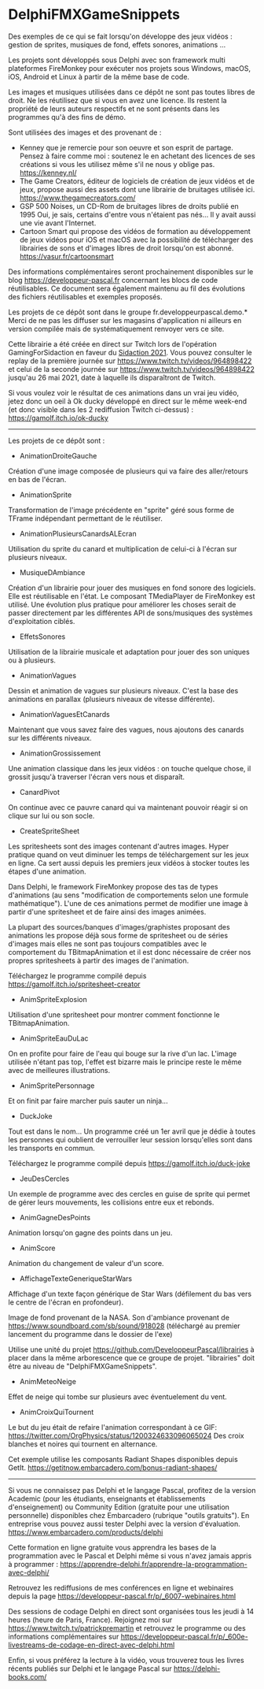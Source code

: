 # DelphiFMXGameSnippets

Des exemples de ce qui se fait lorsqu'on développe des jeux vidéos : gestion de sprites, musiques de fond, effets sonores, animations ...

Les projets sont développés sous Delphi avec son framework multi plateformes FireMonkey pour exécuter nos projets sous Windows, macOS, iOS, Android et Linux à partir de la même base de code.

Les images et musiques utilisées dans ce dépôt ne sont pas toutes libres de droit. Ne les réutilisez que si vous en avez une licence. Ils restent la propriété de leurs auteurs respectifs et ne sont présents dans les programmes qu'à des fins de démo.

Sont utilisées des images et des provenant de :
- Kenney que je remercie pour son oeuvre et son esprit de partage. Pensez à faire comme moi : soutenez le en achetant des licences de ses créations si vous les utilisez même s'il ne nous y oblige pas. https://kenney.nl/
- The Game Creators, éditeur de logiciels de création de jeux vidéos et de jeux, propose aussi des assets dont une librairie de bruitages utilisée ici. https://www.thegamecreators.com/
- GSP 500 Noises, un CD-Rom de bruitages libres de droits publié en 1995
Oui, je sais, certains d'entre vous n'étaient pas nés... Il y avait aussi une vie avant l'Internet.
- Cartoon Smart qui propose des vidéos de formation au développement de jeux vidéos pour iOS et macOS avec la possibilité de télécharger des librairies de sons et d'images libres de droit lorsqu'on est abonné. https://vasur.fr/cartoonsmart

Des informations complémentaires seront prochainement disponibles sur le blog https://developpeur-pascal.fr concernant les blocs de code réutilisables. Ce document sera également maintenu au fil des évolutions des fichiers réutilisables et exemples proposés.

Les projets de ce dépôt sont dans le groupe fr.developpeurpascal.demo.*
Merci de ne pas les diffuser sur les magasins d'application ni ailleurs en version compilée mais de systématiquement renvoyer vers ce site.

Cette librairie a été créée en direct sur Twitch lors de l'opération GamingForSidaction en faveur du [Sidaction 2021](https://sidaction.org). Vous pouvez consulter le replay de la première journée sur https://www.twitch.tv/videos/964898422 et celui de la seconde journée sur https://www.twitch.tv/videos/964898422 jusqu'au 26 mai 2021, date à laquelle ils disparaîtront de Twitch.

Si vous voulez voir le résultat de ces animations dans un vrai jeu vidéo, jetez donc un oeil à Ok ducky développé en direct sur le même week-end (et donc visible dans les 2 rediffusion Twitch ci-dessus) :
https://gamolf.itch.io/ok-ducky

-----

Les projets de ce dépôt sont :

* AnimationDroiteGauche

Création d'une image composée de plusieurs qui va faire des aller/retours en bas de l'écran.

* AnimationSprite

Transformation de l'image précédente en "sprite" géré sous forme de TFrame indépendant permettant de le réutiliser.

* AnimationPlusieursCanardsALEcran

Utilisation du sprite du canard et multiplication de celui-ci à l'écran sur plusieurs niveaux.

* MusiqueDAmbiance

Création d'un librairie pour jouer des musiques en fond sonore des logiciels. Elle est réutilisable en l'état.
Le composant TMediaPlayer de FireMonkey est utilisé. Une évolution plus pratique pour améliorer les choses serait de passer directement par les différentes API de sons/musiques des systèmes d'exploitation ciblés.

* EffetsSonores

Utilisation de la librairie musicale et adaptation pour jouer des son uniques ou à plusieurs.

* AnimationVagues

Dessin et animation de vagues sur plusieurs niveaux. C'est la base des animations en parallax (plusieurs niveaux de vitesse différente).

* AnimationVaguesEtCanards

Maintenant que vous savez faire des vagues, nous ajoutons des canards sur les différents niveaux.

* AnimationGrossissement

Une animation classique dans les jeux vidéos : on touche quelque chose, il grossit jusqu'à traverser l'écran vers nous et disparaît.

* CanardPivot

On continue avec ce pauvre canard qui va maintenant pouvoir réagir si on clique sur lui ou son socle.

* CreateSpriteSheet

Les spritesheets sont des images contenant d'autres images. Hyper pratique quand on veut diminuer les temps de téléchargement sur les jeux en ligne. Ca sert aussi depuis les premiers jeux vidéos à stocker toutes les étapes d'une animation.

Dans Delphi, le framework FireMonkey propose des tas de types d'animations (au sens "modification de comportements selon une formule mathématique"). L'une de ces animations permet de modifier une image à partir d'une spritesheet et de faire ainsi des images animées.

La plupart des sources/banques d'images/graphistes proposant des animations les propose déjà sous forme de spritesheet ou de séries d'images mais elles ne sont pas toujours compatibles avec le comportement du TBitmapAnimation et il est donc nécessaire de créer nos propres spritesheets à partir des images de l'animation.

Téléchargez le programme compilé depuis https://gamolf.itch.io/spritesheet-creator

* AnimSpriteExplosion

Utilisation d'une spritesheet pour montrer comment fonctionne le TBitmapAnimation.

* AnimSpriteEauDuLac

On en profite pour faire de l'eau qui bouge sur la rive d'un lac. L'image utilisée n'étant pas top, l'effet est bizarre mais le principe reste le même avec de meilleures illustrations.

* AnimSpritePersonnage

Et on finit par faire marcher puis sauter un ninja...

* DuckJoke

Tout est dans le nom... Un programme créé un 1er avril que je dédie à toutes les personnes qui oublient de verrouiller leur session lorsqu'elles sont dans les transports en commun.

Téléchargez le programme compilé depuis https://gamolf.itch.io/duck-joke

* JeuDesCercles

Un exemple de programme avec des cercles en guise de sprite qui permet de gérer leurs mouvements, les collisions entre eux et rebonds.

* AnimGagneDesPoints

Animation lorsqu'on gagne des points dans un jeu.

* AnimScore

Animation du changement de valeur d'un score.

* AffichageTexteGeneriqueStarWars

Affichage d'un texte façon générique de Star Wars (défilement du bas vers le centre de l'écran en profondeur).

Image de fond provenant de la NASA.
Son d'ambiance provenant de https://www.soundboard.com/sb/sound/918028
(téléchargé au premier lancement du programme dans le dossier de l'exe)

Utilise une unité du projet https://github.com/DeveloppeurPascal/librairies à placer dans la même arborescence que ce groupe de projet. "librairies" doit être au niveau de "DelphiFMXGameSnippets".

* AnimMeteoNeige

Effet de neige qui tombe sur plusieurs avec éventuelement du vent.

* AnimCroixQuiTournent

Le but du jeu était de refaire l'animation correspondant à ce GIF:
https://twitter.com/OrgPhysics/status/1200324633096065024
Des croix blanches et noires qui tournent en alternance.

Cet exemple utilise les composants Radiant Shapes disponibles depuis GetIt.
https://getitnow.embarcadero.com/bonus-radiant-shapes/

-----

Si vous ne connaissez pas Delphi et le langage Pascal, profitez de la version Academic (pour les étudiants, enseignants et établissements d'enseignement) ou Community Edition (gratuite pour une utilisation personnelle) disponibles chez Embarcadero (rubrique "outils gratuits").
En entreprise vous pouvez aussi tester Delphi avec la version d'évaluation.
https://www.embarcadero.com/products/delphi

Cette formation en ligne gratuite vous apprendra les bases de la programmation avec le Pascal et Delphi même si vous n'avez jamais appris à programmer :
https://apprendre-delphi.fr/apprendre-la-programmation-avec-delphi/

Retrouvez les rediffusions de mes conférences en ligne et webinaires depuis la page https://developpeur-pascal.fr/p/_6007-webinaires.html

Des sessions de codage Delphi en direct sont organisées tous les jeudi à 14 heures (heure de Paris, France). Rejoignez moi sur https://www.twitch.tv/patrickpremartin et retrouvez le programme ou des informations complémentaires sur https://developpeur-pascal.fr/p/_600e-livestreams-de-codage-en-direct-avec-delphi.html

Enfin, si vous préférez la lecture à la vidéo, vous trouverez tous les livres récents publiés sur Delphi et le langage Pascal sur https://delphi-books.com/
